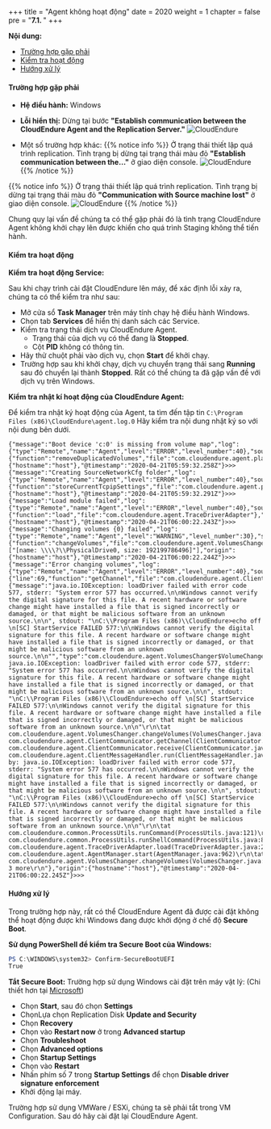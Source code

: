 +++
title = "Agent không hoạt động"
date = 2020
weight = 1
chapter = false
pre = "<b>7.1. </b>"
+++

**Nội dung:**
- [Trường hợp gặp phải](#trường-hợp-gặp-phải)
- [Kiểm tra hoạt động](#kiểm-tra-hoạt-động)
- [Hướng xử lý](#hướng-xử-lý)

#### Trường hợp gặp phải
- **Hệ điều hành:** Windows
- **Lỗi hiển thị:** Dừng tại bước **"Establish communication between the CloudEndure Agent and the Replication Server."**
![CloudEndure](../../../images/7/1.png?width=30pc)

- Một số trường hợp khác:
{{% notice info %}}
Ở trạng thái thiết lập quá trình replication. Tình trạng bị dừng tại trạng thái màu đỏ **"Establish communication between the…"** ở giao diện console.
![CloudEndure](../../../images/7/2.png?width=30pc)
{{% /notice %}}

{{% notice info %}}
Ở trạng thái thiết lập quá trình replication. Tình trạng bị dừng tại trạng thái màu đỏ **"Communication with Source machine lost"** ở giao diện console.
![CloudEndure](../../../images/7/3.png?width=30pc)
{{% /notice %}}

Chung quy lại vấn đề chúng ta có thể gặp phải đó là tình trạng CloudEndure Agent không khởi chạy lên được khiến cho quá trình Staging không thể tiến hành.

#### Kiểm tra hoạt động
**Kiểm tra hoạt động Service:**

Sau khi chạy trình cài đặt CloudEndure lên máy, để xác định lỗi xảy ra, chúng ta có thể kiểm tra như sau:
- Mở cửa sổ **Task Manager** trên máy tính chạy hệ điều hành Windows.
- Chọn tab **Services** để hiển thị danh sách các Service.
- Kiểm tra trạng thái dịch vụ CloudEndure Agent.
  - Trạng thái của dịch vụ có thể đang là **Stopped**.
  - Cột **PID** không có thông tin.
- Hãy thử chuột phải vào dịch vụ, chọn **Start** để khởi chạy.
- Trường hợp sau khi khởi chạy, dịch vụ chuyển trạng thái sang **Running** sau đó chuyển lại thành **Stopped**. Rất có thể chúng ta đã gặp vấn đề với dịch vụ trên Windows.

**Kiểm tra nhật kí hoạt động của CloudEndure Agent:**

Để kiểm tra nhật ký hoạt động của Agent, ta tìm đến tập tin ```C:\Program Files (x86)\CloudEndure\agent.log.0```
Hãy kiểm tra nội dung nhật ký so với nội dung bên dưới.

```text
{"message":"Boot device 'c:0' is missing from volume map","log":{"type":"Remote","name":"Agent","level":"ERROR","level_number":40},"source_code":{"function":"removeDuplicatedVolumes","file":"com.cloudendure.agent.platform.HardwareInfoGetterWindows"},"runtime_thread":21,"origin":{"hostname":"host"},"@timestamp":"2020-04-21T05:59:32.258Z"}>>>
{"message":"Creating SourceNetworkCfg folder","log":{"type":"Remote","name":"Agent","level":"ERROR","level_number":40},"source_code":{"function":"storeCurrentTcpipSettings","file":"com.cloudendure.agent.platform.HardwareInfoGetterWindows"},"runtime_thread":21,"origin":{"hostname":"host"},"@timestamp":"2020-04-21T05:59:32.291Z"}>>>
{"message":"Load module failed","log":{"type":"Remote","name":"Agent","level":"ERROR","level_number":40},"source_code":{"function":"load","file":"com.cloudendure.agent.TraceDriverAdapter"},"runtime_thread":17,"origin":{"hostname":"host"},"@timestamp":"2020-04-21T06:00:22.243Z"}>>>
{"message":"Changing volumes {0} failed","log":{"type":"Remote","name":"Agent","level":"WARNING","level_number":30},"source_code":{"function":"changeVolumes","file":"com.cloudendure.agent.VolumesChanger"},"runtime_thread":17,"args":["[name: \\\\?\\PhysicalDrive0, size: 192199786496]"],"origin":{"hostname":"host"},"@timestamp":"2020-04-21T06:00:22.244Z"}>>>
{"message":"Error changing volumes","log":{"type":"Remote","name":"Agent","level":"ERROR","level_number":40},"source_code":{"line":69,"function":"getChannel","file":"com.cloudendure.agent.ClientCommunicator"},"runtime_thread":17,"exception":{"message":"java.io.IOException: loadDriver failed with error code 577, stderr: "System error 577 has occurred.\n\nWindows cannot verify the digital signature for this file. A recent hardware or software change might have installed a file that is signed incorrectly or damaged, or that might be malicious software from an unknown source.\n\n", stdout: "\nC:\\Program Files (x86)\\CloudEndure>echo off \n[SC] StartService FAILED 577:\n\nWindows cannot verify the digital signature for this file. A recent hardware or software change might have installed a file that is signed incorrectly or damaged, or that might be malicious software from an unknown source.\n\n"","type":"com.cloudendure.agent.VolumesChanger$VolumeChangeException","trace":"com.cloudendure.agent.VolumesChanger$VolumeChangeException: java.io.IOException: loadDriver failed with error code 577, stderr: "System error 577 has occurred.\n\nWindows cannot verify the digital signature for this file. A recent hardware or software change might have installed a file that is signed incorrectly or damaged, or that might be malicious software from an unknown source.\n\n", stdout: "\nC:\\Program Files (x86)\\CloudEndure>echo off \n[SC] StartService FAILED 577:\n\nWindows cannot verify the digital signature for this file. A recent hardware or software change might have installed a file that is signed incorrectly or damaged, or that might be malicious software from an unknown source.\n\n"\r\n\tat com.cloudendure.agent.VolumesChanger.changeVolumes(VolumesChanger.java:69)\r\n\tat com.cloudendure.agent.ClientCommunicator.getChannel(ClientCommunicator.java:229)\r\n\tat com.cloudendure.agent.ClientCommunicator.receive(ClientCommunicator.java:334)\r\n\tat com.cloudendure.agent.ClientMessageHandler.run(ClientMessageHandler.java:66)\r\nCaused by: java.io.IOException: loadDriver failed with error code 577, stderr: "System error 577 has occurred.\n\nWindows cannot verify the digital signature for this file. A recent hardware or software change might have installed a file that is signed incorrectly or damaged, or that might be malicious software from an unknown source.\n\n", stdout: "\nC:\\Program Files (x86)\\CloudEndure>echo off \n[SC] StartService FAILED 577:\n\nWindows cannot verify the digital signature for this file. A recent hardware or software change might have installed a file that is signed incorrectly or damaged, or that might be malicious software from an unknown source.\n\n"\r\n\tat com.cloudendure.common.ProcessUtils.runCommand(ProcessUtils.java:121)\r\n\tat com.cloudendure.common.ProcessUtils.runShellCommand(ProcessUtils.java:84)\r\n\tat com.cloudendure.agent.TraceDriverAdapter.load(TraceDriverAdapter.java:245)\r\n\tat com.cloudendure.agent.AgentManager.start(AgentManager.java:962)\r\n\tat com.cloudendure.agent.VolumesChanger.changeVolumes(VolumesChanger.java:63)\r\n\t... 3 more\r\n"},"origin":{"hostname":"host"},"@timestamp":"2020-04-21T06:00:22.245Z"}>>>
```

#### Hướng xử lý
Trong trường hợp này, rất có thể CloudEndure Agent đã được cài đặt không thể hoạt động được khi Windows đang được khởi động ở chế độ **Secure Boot**.

**Sử dụng PowerShell để kiểm tra Secure Boot của Windows:**
```ps1
PS C:\WINDOWS\system32> Confirm-SecureBootUEFI
True
```

**Tắt Secure Boot:**
Trường hợp sử dụng Windows cài đặt trên máy vật lý: (Chi thiết hơn tại [Microsoft](https://docs.microsoft.com/en-us/windows-hardware/manufacture/desktop/disabling-secure-boot))
- Chọn **Start**, sau đó chọn **Settings**
- ChọnLựa chọn Replication Disk **Update and Security**
- Chọn **Recovery**
- Chọn vào **Restart now** ở trong **Advanced startup**
- Chọn **Troubleshoot**
- Chọn **Advanced options**
- Chọn **Startup Settings**
- Chọn vào **Restart**
- Nhấn phím số 7 trong **Startup Settings** để chọn **Disable driver signature enforcement**
- Khởi động lại máy.

Trường hợp sử dụng VMWare / ESXi, chúng ta sẽ phải tắt trong VM Configuration.
Sau dó hãy cài đặt lại CloudEndure Agent.
